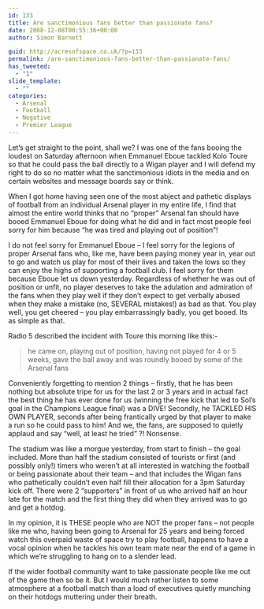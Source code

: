 ```yaml
---
id: 133
title: Are sanctimonious fans better than passionate fans?
date: 2008-12-08T00:55:36+00:00
author: Simon Barnett

guid: http://acresofspace.co.uk/?p=133
permalink: /are-sanctimonious-fans-better-than-passionate-fans/
has_tweeted:
  - "1"
slide_template:
  - ""
categories:
  - Arsenal
  - Football
  - Negative
  - Premier League
---
```

Let&#8217;s get straight to the point, shall we? I was one of the fans booing the loudest on Saturday afternoon when Emmanuel Eboue tackled Kolo Toure so that he could pass the ball directly to a Wigan player and I will defend my right to do so no matter what the sanctimonious idiots in the media and on certain websites and message boards say or think.

When I got home having seen one of the most abject and pathetic displays of football from an individual Arsenal player in my entire life, I find that almost the entire world thinks that no &#8220;proper&#8221; Arsenal fan should have booed Emmanuel Eboue for doing what he did and in fact most people feel sorry for him because &#8220;he was tired and playing out of position&#8221;!

I do not feel sorry for Emmanuel Eboue &#8211; I feel sorry for the legions of proper Arsenal fans who, like me, have been paying money year in, year out to go and watch us play for most of their lives and taken the lows so they can enjoy the highs of supporting a football club. I feel sorry for them because Eboue let us down yesterday. Regardless of whether he was out of position or unfit, no player deserves to take the adulation and admiration of the fans when they play well if they don&#8217;t expect to get verbally abused when they make a mistake (no, SEVERAL mistakes!) as bad as that. You play well, you get cheered &#8211; you play embarrassingly badly, you get booed. Its as simple as that.

Radio 5 described the incident with Toure this morning like this:-

> he came on, playing out of position, having not played for 4 or 5 weeks, gave the ball away and was roundly booed by some of the Arsenal fans

Conveniently forgetting to mention 2 things &#8211; firstly, that he has been nothing but absolute tripe for us for the last 2 or 3 years and in actual fact the best thing he has ever done for us (winning the free kick that led to Sol&#8217;s goal in the Champions League final) was a DIVE! Secondly, he TACKLED HIS OWN PLAYER, seconds after being frantically urged by that player to make a run so he could pass to him! And we, the fans, are supposed to quietly applaud and say &#8220;well, at least he tried&#8221; ?! Nonsense.

The stadium was like a morgue yesterday, from start to finish &#8211; the goal included. More than half the stadium consisted of tourists or first (and possibly only!) timers who weren&#8217;t at all interested in watching the football or being passionate about their team &#8211; and that includes the Wigan fans who pathetically couldn&#8217;t even half fill their allocation for a 3pm Saturday kick off. There were 2 &#8220;supporters&#8221; in front of us who arrived half an hour late for the match and the first thing they did when they arrived was to go and get a hotdog.

In my opinion, it is THESE people who are NOT the proper fans &#8211; not people like me who, having been going to Arsenal for 25 years and being forced watch this overpaid waste of space try to play football, happens to have a vocal opinion when he tackles his own team mate near the end of a game in which we&#8217;re struggling to hang on to a slender lead.

If the wider football community want to take passionate people like me out of the game then so be it. But I would much rather listen to some atmosphere at a football match than a load of executives quietly munching on their hotdogs muttering under their breath.
